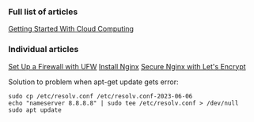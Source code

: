 ### Full list of articles
[Getting Started With Cloud Computing](https://www.digitalocean.com/community/tutorial_series/getting-started-with-cloud-computing)
### Individual articles
[Set Up a Firewall with UFW](https://www.digitalocean.com/community/tutorials/how-to-set-up-a-firewall-with-ufw-on-ubuntu-22-04)
[Install Nginx](https://www.digitalocean.com/community/tutorials/how-to-install-nginx-on-ubuntu-22-04)
[Secure Nginx with Let's Encrypt](https://www.digitalocean.com/community/tutorials/how-to-secure-nginx-with-let-s-encrypt-on-ubuntu-22-04)

Solution to problem when apt-get update gets error:
```
sudo cp /etc/resolv.conf /etc/resolv.conf-2023-06-06  
echo "nameserver 8.8.8.8" | sudo tee /etc/resolv.conf > /dev/null  
sudo apt update
```